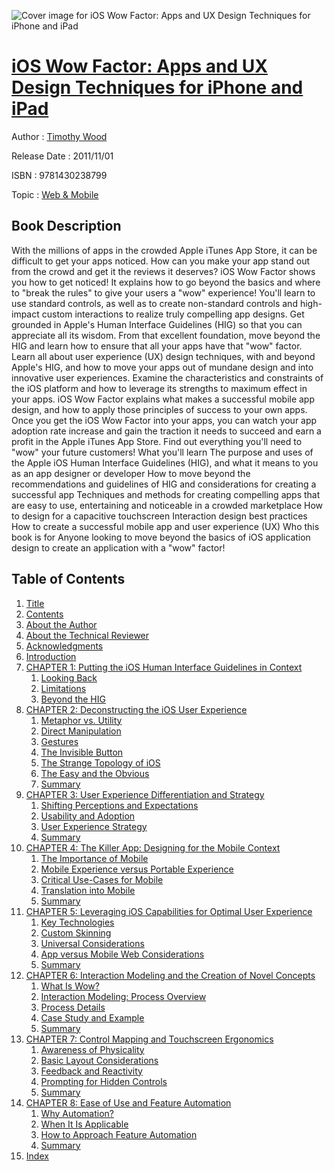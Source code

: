 ![Cover image for iOS Wow Factor: Apps and UX Design Techniques for iPhone and iPad](https://imgdetail.ebookreading.net/cover/cover/web_mobile/EB9781430238799.jpg)

[iOS Wow Factor: Apps and UX Design Techniques for iPhone and iPad](https://ebookreading.net/view/book/iOS+Wow+Factor%3A+Apps+and+UX+Design+Techniques+for+iPhone+and+iPad-EB9781430238799_1.html "iOS Wow Factor: Apps and UX Design Techniques for iPhone and iPad")
====================================================================================================================

Author : [Timothy Wood](https://ebookreading.net/search/author/Timothy+Wood)

Release Date : 2011/11/01

ISBN : 9781430238799

Topic : [Web & Mobile](https://ebookreading.net/search/category/web-mobile)

Book Description
-----------------

With the millions of apps in the crowded Apple iTunes App Store, it can be difficult to get your apps noticed. How can you make your app stand out from the crowd and get it the reviews it deserves?
iOS Wow Factor shows you how to get noticed! It explains how to go beyond the basics and where to "break the rules" to give your users a "wow" experience! You'll learn to use standard controls, as well as to create non-standard controls and high-impact custom interactions to realize truly compelling app designs.
Get grounded in Apple's Human Interface Guidelines (HIG) so that you can appreciate all its wisdom. From that excellent foundation, move beyond the HIG and learn how to ensure that all your apps have that "wow" factor. Learn all about user experience (UX) design techniques, with and beyond Apple's HIG, and how to move your apps out of mundane design and into innovative user experiences. Examine the characteristics and constraints of the iOS platform and how to leverage its strengths to maximum effect in your apps.
iOS Wow Factor explains what makes a successful mobile app design, and how to apply those principles of success to your own apps. Once you get the iOS Wow Factor into your apps, you can watch your app adoption rate increase and gain the traction it needs to succeed and earn a profit in the Apple iTunes App Store.
Find out everything you'll need to "wow" your future customers!
What you'll learn
The purpose and uses of the Apple iOS Human Interface Guidelines (HIG), and what it means to you as an app designer or developer
How to move beyond the recommendations and guidelines of HIG and considerations for creating a successful app
Techniques and methods for creating compelling apps that are easy to use, entertaining and noticeable in a crowded marketplace
How to design for a capacitive touchscreen
Interaction design best practices
How to create a successful mobile app and user experience (UX)
Who this book is for
Anyone looking to move beyond the basics of iOS application design to create an application with a "wow" factor!
              
Table of Contents
-----------------

1. [Title](https://ebookreading.net/view/book/iOS+Wow+Factor%3A+Apps+and+UX+Design+Techniques+for+iPhone+and+iPad-EB9781430238799_2.html)
1. [Contents](https://ebookreading.net/view/book/iOS+Wow+Factor%3A+Apps+and+UX+Design+Techniques+for+iPhone+and+iPad-EB9781430238799_4.html#contents)
1. [About the Author](https://ebookreading.net/view/book/iOS+Wow+Factor%3A+Apps+and+UX+Design+Techniques+for+iPhone+and+iPad-EB9781430238799_5.html#about_the_author)
1. [About the Technical Reviewer](https://ebookreading.net/view/book/iOS+Wow+Factor%3A+Apps+and+UX+Design+Techniques+for+iPhone+and+iPad-EB9781430238799_6.html#about_the_technical)
1. [Acknowledgments](https://ebookreading.net/view/book/iOS+Wow+Factor%3A+Apps+and+UX+Design+Techniques+for+iPhone+and+iPad-EB9781430238799_7.html#acknowledgments)
1. [Introduction](https://ebookreading.net/view/book/iOS+Wow+Factor%3A+Apps+and+UX+Design+Techniques+for+iPhone+and+iPad-EB9781430238799_8.html#introduction)
1. [CHAPTER 1: Putting the iOS Human Interface Guidelines in Context](https://ebookreading.net/view/book/iOS+Wow+Factor%3A+Apps+and+UX+Design+Techniques+for+iPhone+and+iPad-EB9781430238799_9.html#ch1)
    1. [Looking Back](https://ebookreading.net/view/book/iOS+Wow+Factor%3A+Apps+and+UX+Design+Techniques+for+iPhone+and+iPad-EB9781430238799_9.html#looking_back)
    1. [Limitations](https://ebookreading.net/view/book/iOS+Wow+Factor%3A+Apps+and+UX+Design+Techniques+for+iPhone+and+iPad-EB9781430238799_9.html#limitations)
    1. [Beyond the HIG](https://ebookreading.net/view/book/iOS+Wow+Factor%3A+Apps+and+UX+Design+Techniques+for+iPhone+and+iPad-EB9781430238799_9.html#beyond_the_hig)
1. [CHAPTER 2: Deconstructing the iOS User Experience](https://ebookreading.net/view/book/iOS+Wow+Factor%3A+Apps+and+UX+Design+Techniques+for+iPhone+and+iPad-EB9781430238799_10.html#ch2)
    1. [Metaphor vs. Utility](https://ebookreading.net/view/book/iOS+Wow+Factor%3A+Apps+and+UX+Design+Techniques+for+iPhone+and+iPad-EB9781430238799_10.html#metaphor_vs._utilit)
    1. [Direct Manipulation](https://ebookreading.net/view/book/iOS+Wow+Factor%3A+Apps+and+UX+Design+Techniques+for+iPhone+and+iPad-EB9781430238799_10.html#direct_manipulation)
    1. [Gestures](https://ebookreading.net/view/book/iOS+Wow+Factor%3A+Apps+and+UX+Design+Techniques+for+iPhone+and+iPad-EB9781430238799_10.html#gestures)
    1. [The Invisible Button](https://ebookreading.net/view/book/iOS+Wow+Factor%3A+Apps+and+UX+Design+Techniques+for+iPhone+and+iPad-EB9781430238799_10.html#the_invisible_butto)
    1. [The Strange Topology of iOS](https://ebookreading.net/view/book/iOS+Wow+Factor%3A+Apps+and+UX+Design+Techniques+for+iPhone+and+iPad-EB9781430238799_10.html#the_strange_topolog)
    1. [The Easy and the Obvious](https://ebookreading.net/view/book/iOS+Wow+Factor%3A+Apps+and+UX+Design+Techniques+for+iPhone+and+iPad-EB9781430238799_10.html#the_easy_and_the_ob)
    1. [Summary](https://ebookreading.net/view/book/iOS+Wow+Factor%3A+Apps+and+UX+Design+Techniques+for+iPhone+and+iPad-EB9781430238799_10.html#summary)
1. [CHAPTER 3: User Experience Differentiation and Strategy](https://ebookreading.net/view/book/iOS+Wow+Factor%3A+Apps+and+UX+Design+Techniques+for+iPhone+and+iPad-EB9781430238799_11.html#ch3)
    1. [Shifting Perceptions and Expectations](https://ebookreading.net/view/book/iOS+Wow+Factor%3A+Apps+and+UX+Design+Techniques+for+iPhone+and+iPad-EB9781430238799_11.html#shifting_perception)
    1. [Usability and Adoption](https://ebookreading.net/view/book/iOS+Wow+Factor%3A+Apps+and+UX+Design+Techniques+for+iPhone+and+iPad-EB9781430238799_11.html#usability_and_adopt)
    1. [User Experience Strategy](https://ebookreading.net/view/book/iOS+Wow+Factor%3A+Apps+and+UX+Design+Techniques+for+iPhone+and+iPad-EB9781430238799_11.html#user_experience_str)
    1. [Summary](https://ebookreading.net/view/book/iOS+Wow+Factor%3A+Apps+and+UX+Design+Techniques+for+iPhone+and+iPad-EB9781430238799_11.html#summary1)
1. [CHAPTER 4: The Killer App: Designing for the Mobile Context](https://ebookreading.net/view/book/iOS+Wow+Factor%3A+Apps+and+UX+Design+Techniques+for+iPhone+and+iPad-EB9781430238799_12.html#ch4)
    1. [The Importance of Mobile](https://ebookreading.net/view/book/iOS+Wow+Factor%3A+Apps+and+UX+Design+Techniques+for+iPhone+and+iPad-EB9781430238799_12.html#the_importance_of_m)
    1. [Mobile Experience versus Portable Experience](https://ebookreading.net/view/book/iOS+Wow+Factor%3A+Apps+and+UX+Design+Techniques+for+iPhone+and+iPad-EB9781430238799_12.html#mobile_experience_v)
    1. [Critical Use-Cases for Mobile](https://ebookreading.net/view/book/iOS+Wow+Factor%3A+Apps+and+UX+Design+Techniques+for+iPhone+and+iPad-EB9781430238799_12.html#critical_use-cases_)
    1. [Translation into Mobile](https://ebookreading.net/view/book/iOS+Wow+Factor%3A+Apps+and+UX+Design+Techniques+for+iPhone+and+iPad-EB9781430238799_12.html#translation_into_mo)
    1. [Summary](https://ebookreading.net/view/book/iOS+Wow+Factor%3A+Apps+and+UX+Design+Techniques+for+iPhone+and+iPad-EB9781430238799_12.html#summary2)
1. [CHAPTER 5: Leveraging iOS Capabilities for Optimal User Experience](https://ebookreading.net/view/book/iOS+Wow+Factor%3A+Apps+and+UX+Design+Techniques+for+iPhone+and+iPad-EB9781430238799_13.html#ch5)
    1. [Key Technologies](https://ebookreading.net/view/book/iOS+Wow+Factor%3A+Apps+and+UX+Design+Techniques+for+iPhone+and+iPad-EB9781430238799_13.html#key_technologies)
    1. [Custom Skinning](https://ebookreading.net/view/book/iOS+Wow+Factor%3A+Apps+and+UX+Design+Techniques+for+iPhone+and+iPad-EB9781430238799_13.html#custom_skinning)
    1. [Universal Considerations](https://ebookreading.net/view/book/iOS+Wow+Factor%3A+Apps+and+UX+Design+Techniques+for+iPhone+and+iPad-EB9781430238799_13.html#universal_considera)
    1. [App versus Mobile Web Considerations](https://ebookreading.net/view/book/iOS+Wow+Factor%3A+Apps+and+UX+Design+Techniques+for+iPhone+and+iPad-EB9781430238799_13.html#app_versus_mobile_w)
    1. [Summary](https://ebookreading.net/view/book/iOS+Wow+Factor%3A+Apps+and+UX+Design+Techniques+for+iPhone+and+iPad-EB9781430238799_13.html#summary3)
1. [CHAPTER 6: Interaction Modeling and the Creation of Novel Concepts](https://ebookreading.net/view/book/iOS+Wow+Factor%3A+Apps+and+UX+Design+Techniques+for+iPhone+and+iPad-EB9781430238799_14.html#ch6)
    1. [What Is Wow?](https://ebookreading.net/view/book/iOS+Wow+Factor%3A+Apps+and+UX+Design+Techniques+for+iPhone+and+iPad-EB9781430238799_14.html#what_is_wow)
    1. [Interaction Modeling: Process Overview](https://ebookreading.net/view/book/iOS+Wow+Factor%3A+Apps+and+UX+Design+Techniques+for+iPhone+and+iPad-EB9781430238799_14.html#interaction_modelin)
    1. [Process Details](https://ebookreading.net/view/book/iOS+Wow+Factor%3A+Apps+and+UX+Design+Techniques+for+iPhone+and+iPad-EB9781430238799_14.html#process_details)
    1. [Case Study and Example](https://ebookreading.net/view/book/iOS+Wow+Factor%3A+Apps+and+UX+Design+Techniques+for+iPhone+and+iPad-EB9781430238799_14.html#case_study_and_exam)
    1. [Summary](https://ebookreading.net/view/book/iOS+Wow+Factor%3A+Apps+and+UX+Design+Techniques+for+iPhone+and+iPad-EB9781430238799_14.html#summary4)
1. [CHAPTER 7: Control Mapping and Touchscreen Ergonomics](https://ebookreading.net/view/book/iOS+Wow+Factor%3A+Apps+and+UX+Design+Techniques+for+iPhone+and+iPad-EB9781430238799_15.html#ch7)
    1. [Awareness of Physicality](https://ebookreading.net/view/book/iOS+Wow+Factor%3A+Apps+and+UX+Design+Techniques+for+iPhone+and+iPad-EB9781430238799_15.html#awareness_of_physic)
    1. [Basic Layout Considerations](https://ebookreading.net/view/book/iOS+Wow+Factor%3A+Apps+and+UX+Design+Techniques+for+iPhone+and+iPad-EB9781430238799_15.html#basic_layout_consid)
    1. [Feedback and Reactivity](https://ebookreading.net/view/book/iOS+Wow+Factor%3A+Apps+and+UX+Design+Techniques+for+iPhone+and+iPad-EB9781430238799_15.html#feedback_and_reacti)
    1. [Prompting for Hidden Controls](https://ebookreading.net/view/book/iOS+Wow+Factor%3A+Apps+and+UX+Design+Techniques+for+iPhone+and+iPad-EB9781430238799_15.html#prompting_for_hidde)
    1. [Summary](https://ebookreading.net/view/book/iOS+Wow+Factor%3A+Apps+and+UX+Design+Techniques+for+iPhone+and+iPad-EB9781430238799_15.html#summary5)
1. [CHAPTER 8: Ease of Use and Feature Automation](https://ebookreading.net/view/book/iOS+Wow+Factor%3A+Apps+and+UX+Design+Techniques+for+iPhone+and+iPad-EB9781430238799_16.html#ch8)
    1. [Why Automation?](https://ebookreading.net/view/book/iOS+Wow+Factor%3A+Apps+and+UX+Design+Techniques+for+iPhone+and+iPad-EB9781430238799_16.html#why_automation)
    1. [When It Is Applicable](https://ebookreading.net/view/book/iOS+Wow+Factor%3A+Apps+and+UX+Design+Techniques+for+iPhone+and+iPad-EB9781430238799_16.html#when_it_is_applicab)
    1. [How to Approach Feature Automation](https://ebookreading.net/view/book/iOS+Wow+Factor%3A+Apps+and+UX+Design+Techniques+for+iPhone+and+iPad-EB9781430238799_16.html#how_to_approach_fea)
    1. [Summary](https://ebookreading.net/view/book/iOS+Wow+Factor%3A+Apps+and+UX+Design+Techniques+for+iPhone+and+iPad-EB9781430238799_16.html#summary6)
1. [Index](https://ebookreading.net/view/book/iOS+Wow+Factor%3A+Apps+and+UX+Design+Techniques+for+iPhone+and+iPad-EB9781430238799_17.html#index)

